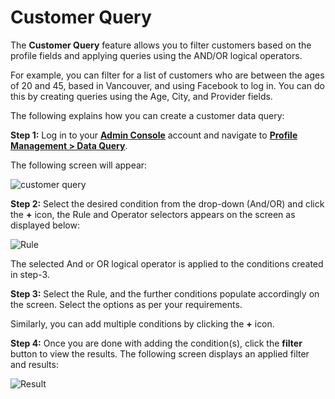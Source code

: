 # Customer Query

The **Customer Query** feature allows you to filter customers based on the profile fields and applying queries using the AND/OR logical operators. 

For example, you can filter for a list of customers who are between the ages of 20 and 45, based in Vancouver, and using Facebook to log in. You can do this by creating queries using the Age, City, and Provider fields.

The following explains how you can create a customer data query:

**Step 1:** Log in to your [**Admin Console**](https://adminconsole.loginradius.com/) account and navigate to [**Profile Management > Data Query**](https://adminconsole.loginradius.com/profile-management/data-query/customer-query).
 
The following screen will appear:

![customer query](https://apidocs.lrcontent.com/images/sss1_102275e8399290a0749.14393481.png "customer query")

**Step 2:** Select the desired condition from the drop-down (And/OR) and click the **+** icon, the  Rule and Operator selectors appears on the screen as displayed below:

![Rule](https://apidocs.lrcontent.com/images/sss2_98155e8399893252a6.19975738.png "rule")


The selected And or OR logical operator is applied to the conditions created in step-3.


**Step 3:** Select the Rule, and the further conditions populate accordingly on the screen. Select the options as per your requirements.

Similarly, you can add multiple conditions by clicking the **+** icon.


**Step 4:** Once you are done with adding the condition(s), click the **filter** button to view the results. The following screen displays an applied filter and results:


![Result](https://apidocs.lrcontent.com/images/sss3_96895e839a19696912.55411800.png "Result")
